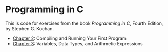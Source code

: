 # Programming in C

This is code for exercises from the book _Programming in C_, Fourth Edition, by Stephen G. Kochan.

* [Chapter 2](chapter-02): Compiling and Running Your First Program
* [Chapter 3](chapter-03): Variables, Data Types, and Arithmetic Expressions
